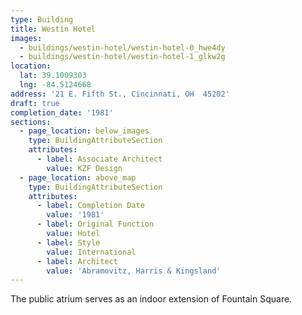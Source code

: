 ```yaml
---
type: Building
title: Westin Hotel
images:
  - buildings/westin-hotel/westin-hotel-0_hwe4dy
  - buildings/westin-hotel/westin-hotel-1_glkw2g
location:
  lat: 39.1009303
  lng: -84.5124668
address: '21 E. Fifth St., Cincinnati, OH  45202'
draft: true
completion_date: '1981'
sections:
  - page_location: below_images
    type: BuildingAttributeSection
    attributes:
      - label: Associate Architect
        value: KZF Design
  - page_location: above_map
    type: BuildingAttributeSection
    attributes:
      - label: Completion Date
        value: '1981'
      - label: Original Function
        value: Hotel
      - label: Style
        value: International
      - label: Architect
        value: 'Abramovitz, Harris & Kingsland'
---
```


The public atrium serves as an indoor extension of Fountain Square.
